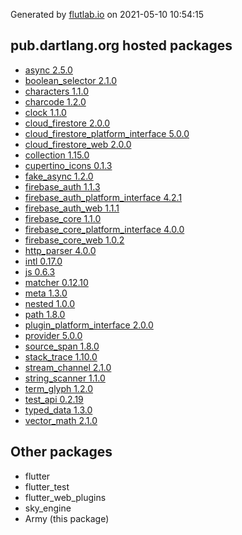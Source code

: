 Generated by [flutlab.io](https://flutlab.io) on 2021-05-10 10:54:15


## pub.dartlang.org hosted packages

 - [async 2.5.0](https://pub.dartlang.org/packages/async/versions/2.5.0)
 - [boolean_selector 2.1.0](https://pub.dartlang.org/packages/boolean_selector/versions/2.1.0)
 - [characters 1.1.0](https://pub.dartlang.org/packages/characters/versions/1.1.0)
 - [charcode 1.2.0](https://pub.dartlang.org/packages/charcode/versions/1.2.0)
 - [clock 1.1.0](https://pub.dartlang.org/packages/clock/versions/1.1.0)
 - [cloud_firestore 2.0.0](https://pub.dartlang.org/packages/cloud_firestore/versions/2.0.0)
 - [cloud_firestore_platform_interface 5.0.0](https://pub.dartlang.org/packages/cloud_firestore_platform_interface/versions/5.0.0)
 - [cloud_firestore_web 2.0.0](https://pub.dartlang.org/packages/cloud_firestore_web/versions/2.0.0)
 - [collection 1.15.0](https://pub.dartlang.org/packages/collection/versions/1.15.0)
 - [cupertino_icons 0.1.3](https://pub.dartlang.org/packages/cupertino_icons/versions/0.1.3)
 - [fake_async 1.2.0](https://pub.dartlang.org/packages/fake_async/versions/1.2.0)
 - [firebase_auth 1.1.3](https://pub.dartlang.org/packages/firebase_auth/versions/1.1.3)
 - [firebase_auth_platform_interface 4.2.1](https://pub.dartlang.org/packages/firebase_auth_platform_interface/versions/4.2.1)
 - [firebase_auth_web 1.1.1](https://pub.dartlang.org/packages/firebase_auth_web/versions/1.1.1)
 - [firebase_core 1.1.0](https://pub.dartlang.org/packages/firebase_core/versions/1.1.0)
 - [firebase_core_platform_interface 4.0.0](https://pub.dartlang.org/packages/firebase_core_platform_interface/versions/4.0.0)
 - [firebase_core_web 1.0.2](https://pub.dartlang.org/packages/firebase_core_web/versions/1.0.2)
 - [http_parser 4.0.0](https://pub.dartlang.org/packages/http_parser/versions/4.0.0)
 - [intl 0.17.0](https://pub.dartlang.org/packages/intl/versions/0.17.0)
 - [js 0.6.3](https://pub.dartlang.org/packages/js/versions/0.6.3)
 - [matcher 0.12.10](https://pub.dartlang.org/packages/matcher/versions/0.12.10)
 - [meta 1.3.0](https://pub.dartlang.org/packages/meta/versions/1.3.0)
 - [nested 1.0.0](https://pub.dartlang.org/packages/nested/versions/1.0.0)
 - [path 1.8.0](https://pub.dartlang.org/packages/path/versions/1.8.0)
 - [plugin_platform_interface 2.0.0](https://pub.dartlang.org/packages/plugin_platform_interface/versions/2.0.0)
 - [provider 5.0.0](https://pub.dartlang.org/packages/provider/versions/5.0.0)
 - [source_span 1.8.0](https://pub.dartlang.org/packages/source_span/versions/1.8.0)
 - [stack_trace 1.10.0](https://pub.dartlang.org/packages/stack_trace/versions/1.10.0)
 - [stream_channel 2.1.0](https://pub.dartlang.org/packages/stream_channel/versions/2.1.0)
 - [string_scanner 1.1.0](https://pub.dartlang.org/packages/string_scanner/versions/1.1.0)
 - [term_glyph 1.2.0](https://pub.dartlang.org/packages/term_glyph/versions/1.2.0)
 - [test_api 0.2.19](https://pub.dartlang.org/packages/test_api/versions/0.2.19)
 - [typed_data 1.3.0](https://pub.dartlang.org/packages/typed_data/versions/1.3.0)
 - [vector_math 2.1.0](https://pub.dartlang.org/packages/vector_math/versions/2.1.0)

## Other packages

 - flutter
 - flutter_test
 - flutter_web_plugins
 - sky_engine
 - Army (this package)

